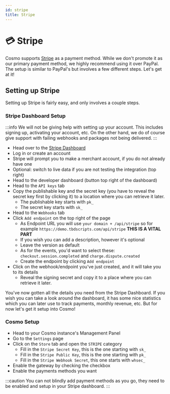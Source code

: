 ```yaml
---
id: stripe
title: Stripe
---
```


# 💳 Stripe

Cosmo supports [Stripe](https://stripe.com) as a payment method. While we don't promote it as our primary payment method, we highly recommend using it over PayPal. The setup is similar to PayPal's but involves a few different steps. Let's get at it!

## Setting up Stripe
Setting up Stripe is fairly easy, and only involves a couple steps. 

### Stripe Dashboard Setup
:::info
We will not be giving help with setting up your account. This includes signing up, activating your account, etc.
On the other hand, we do of course give support with failing webhooks and packages not being delivered.
:::

* Head over to the [Stripe Dashboard](https://dashboard.stripe.com)
* Log in or create an account
* Stripe will prompt you to make a merchant account, if you do not already have one
* Optional: switch to live data if you are not testing the integration (top right)
* Head to the developer dashboard (button top right of the dashboard)
* Head to the `API keys` tab
* Copy the publishable key and the secret key (you have to reveal the secret key first by clicking it) to a location where you can retrieve it later.
    * The publishable key starts with `pk_`
    * The secret key starts with `sk_`
* Head to the `Webhooks` tab
* Click `Add endpoint` on the top right of the page
    * As Endpoint URL you will use `your domain + /api/stripe` so for example `https://demo.tbdscripts.com/api/stripe` **THIS IS A VITAL PART**
    * If you wish you can add a description, however it's optional
    * Leave the version as default
    * As for the events, you'd want to select these: `checkout.session.completed` and `charge.dispute.created`
    * Create the endpoint by clicking `Add endpoint`
* Click on the webhook/endpoint you've just created, and it will take you to its details
    * Reveal the signing secret and copy it to a place where you can retrieve it later.

You've now gotten all the details you need from the Stripe Dashboard.
If you wish you can take a look around the dashboard, it has some nice statistics which you can later use to track payments, monthly revenue, etc.
But for now let's get it setup into Cosmo!

### Cosmo Setup
* Head to your Cosmo instance's Management Panel
* Go to the `Settings` page
* Click on the `Store` tab and open the `STRIPE` category
    * Fill in the `Stripe Secret Key`, this is the one starting with `sk_`
    * Fill in the `Stripe Public Key`, this is the one starting with `pk_`
    * Fill in the `Stripe Webhook Secret`, this one starts with `whsec_`
* Enable the gateway by checking the checkbox
* Enable the payments methods you want

:::caution
You can not blindly add payment methods as you go, they need to be enabled and setup in your Stripe dashboard.
:::

